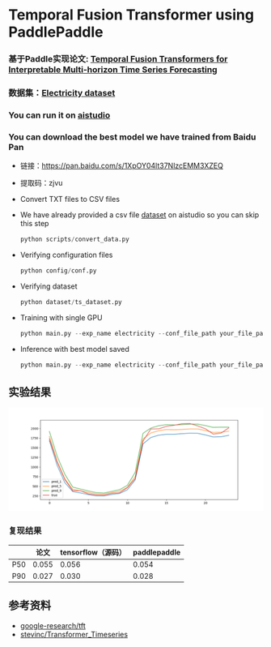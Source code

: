 # Temporal Fusion Transformer using PaddlePaddle
### 基于Paddle实现论文: [Temporal Fusion Transformers for Interpretable Multi-horizon Time Series Forecasting](https://arxiv.org/pdf/1912.09363.pdf)
### 数据集：[Electricity dataset](https://archive.ics.uci.edu/ml/machine-learning-databases/00321/LD2011_2014.txt.zip)

### You can run it on [aistudio](https://aistudio.baidu.com/aistudio/projectdetail/2335960)

### You can download the best model we have trained from Baidu Pan
* 链接：https://pan.baidu.com/s/1XpOY04lt37NlzcEMM3XZEQ 
* 提取码：zjvu

* Convert TXT files to CSV files
* We have already provided a csv file [dataset](https://aistudio.baidu.com/aistudio/datasetdetail/106885) on aistudio so you can skip this step

  ``` python
  python scripts/convert_data.py
  ```

* Verifying configuration files

  ```python
  python config/conf.py
  ```

* Verifying dataset

  ```python
  python dataset/ts_dataset.py
  ```

* Training with single GPU

  ```python
  python main.py --exp_name electricity --conf_file_path your_file_path --inference False
  ```

* Inference with best model saved

  ```python
  python main.py --exp_name electricity --conf_file_path your_file_path --inference True
  ```

## 实验结果
![](images/Figure_1.png)

### 复现结果

|      | 论文  | tensorflow（源码） | paddlepaddle |
| ---- | ----- | ------------------ | ------------ |
| P50  | 0.055 | 0.056          | 0.054     |
| P90  | 0.027 | 0.030          | 0.028     |




## 参考资料
- [google-research/tft](https://github.com/google-research/google-research/tree/master/tft)
- [stevinc/Transformer_Timeseries](https://github.com/stevinc/Transformer_Timeseries)
